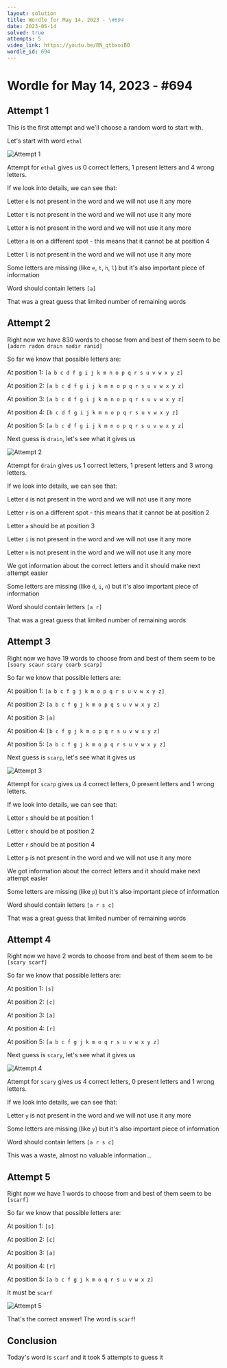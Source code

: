 ```yaml
---
layout: solution
title: Wordle for May 14, 2023 - \#694
date: 2023-05-14
solved: true
attempts: 5
video_link: https://youtu.be/RN_qtbxoiB0
wordle_id: 694
---
```


# Wordle for May 14, 2023 - \#694

## Attempt 1

This is the first attempt and we'll choose a random word to start with.

Let's start with word `ethal`

![Attempt 1](2023-05-14/attempt-1.png)

Attempt for `ethal` gives us 0 correct letters, 1 present letters and 4 wrong letters.

If we look into details, we can see that:

Letter `e` is not present in the word and we will not use it any more

Letter `t` is not present in the word and we will not use it any more

Letter `h` is not present in the word and we will not use it any more

Letter `a` is on a different spot - this means that it cannot be at position 4

Letter `l` is not present in the word and we will not use it any more

Some letters are missing (like `e`, `t`, `h`, `l`) but it's also important piece of information

Word should contain letters `[a]`

That was a great guess that limited number of remaining words



## Attempt 2

Right now we have 830 words to choose from and best of them seem to be `[adorn radon drain nadir ranid]`

So far we know that possible letters are:

At position 1: `[a b c d f g i j k m n o p q r s u v w x y z]`

At position 2: `[a b c d f g i j k m n o p q r s u v w x y z]`

At position 3: `[a b c d f g i j k m n o p q r s u v w x y z]`

At position 4: `[b c d f g i j k m n o p q r s u v w x y z]`

At position 5: `[a b c d f g i j k m n o p q r s u v w x y z]`

Next guess is `drain`, let's see what it gives us

![Attempt 2](2023-05-14/attempt-2.png)

Attempt for `drain` gives us 1 correct letters, 1 present letters and 3 wrong letters.

If we look into details, we can see that:

Letter `d` is not present in the word and we will not use it any more

Letter `r` is on a different spot - this means that it cannot be at position 2

Letter `a` should be at position 3

Letter `i` is not present in the word and we will not use it any more

Letter `n` is not present in the word and we will not use it any more

We got information about the correct letters and it should make next attempt easier

Some letters are missing (like `d`, `i`, `n`) but it's also important piece of information

Word should contain letters `[a r]`

That was a great guess that limited number of remaining words



## Attempt 3

Right now we have 19 words to choose from and best of them seem to be `[soary scaur scary coarb scarp]`

So far we know that possible letters are:

At position 1: `[a b c f g j k m o p q r s u v w x y z]`

At position 2: `[a b c f g j k m o p q s u v w x y z]`

At position 3: `[a]`

At position 4: `[b c f g j k m o p q r s u v w x y z]`

At position 5: `[a b c f g j k m o p q r s u v w x y z]`

Next guess is `scarp`, let's see what it gives us

![Attempt 3](2023-05-14/attempt-3.png)

Attempt for `scarp` gives us 4 correct letters, 0 present letters and 1 wrong letters.

If we look into details, we can see that:

Letter `s` should be at position 1

Letter `c` should be at position 2

Letter `r` should be at position 4

Letter `p` is not present in the word and we will not use it any more

We got information about the correct letters and it should make next attempt easier

Some letters are missing (like `p`) but it's also important piece of information

Word should contain letters `[a r s c]`

That was a great guess that limited number of remaining words



## Attempt 4

Right now we have 2 words to choose from and best of them seem to be `[scary scarf]`

So far we know that possible letters are:

At position 1: `[s]`

At position 2: `[c]`

At position 3: `[a]`

At position 4: `[r]`

At position 5: `[a b c f g j k m o q r s u v w x y z]`

Next guess is `scary`, let's see what it gives us

![Attempt 4](2023-05-14/attempt-4.png)

Attempt for `scary` gives us 4 correct letters, 0 present letters and 1 wrong letters.

If we look into details, we can see that:

Letter `y` is not present in the word and we will not use it any more

Some letters are missing (like `y`) but it's also important piece of information

Word should contain letters `[a r s c]`

This was a waste, almost no valuable information...



## Attempt 5

Right now we have 1 words to choose from and best of them seem to be `[scarf]`

So far we know that possible letters are:

At position 1: `[s]`

At position 2: `[c]`

At position 3: `[a]`

At position 4: `[r]`

At position 5: `[a b c f g j k m o q r s u v w x z]`

It must be `scarf`

![Attempt 5](2023-05-14/attempt-5.png)

That's the correct answer! The word is `scarf`!

## Conclusion

Today's word is `scarf` and it took 5 attempts to guess it

